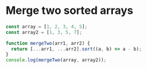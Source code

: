 # Merge two sorted arrays

```javascript
const array = [1, 2, 3, 4, 5];
const array2 = [1, 3, 5, 7];

function mergeTwo(arr1, arr2) {
  return [...arr1, ...arr2].sort((a, b) => a - b);
}
console.log(mergeTwo(array, array2));
```

